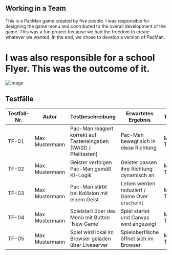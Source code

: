 ## Working in a Team


This is a PacMan game created by five people. I was responsible for designing the game menu and contributed to the overall development of the game.
This was a fun project because we had the freedom to create whatever we wanted. In the end, we chose to develop a version of PacMan. 

# I was also responsible for a school Flyer. This was the outcome of it.

![image](https://github.com/user-attachments/assets/699b8f6a-4e72-4142-8097-e07540744b03)



## Testfälle

| Testfall-Nr. | Autor           | Testbeschreibung                                                     | Erwartetes Ergebnis                                          | Testmethode     | Ergebnis | Unterschrift |
|--------------|------------------|-----------------------------------------------------------------------|---------------------------------------------------------------|------------------|----------|--------------|
| TF-01        | Max Mustermann   | Pac-Man reagiert korrekt auf Tasteneingaben (WASD / Pfeiltasten)     | Pac-Man bewegt sich in diese Richtung                         | Manueller Test  | OK       | Max M.       |
| TF-02        | Max Mustermann   | Geister verfolgen Pac-Man gemäß KI-Logik                             | Geister passen ihre Richtung dynamisch an                     | Manueller Test  | OK       | Max M.       |
| TF-03        | Max Mustermann   | Pac-Man stirbt bei Kollision mit einem Geist                         | Leben werden reduziert / Game Over erscheint                  | Manueller Test  | OK       | Max M.       |
| TF-04        | Max Mustermann   | Spielstart über das Menü mit Button 'New Game'                       | Spiel startet und Canvas wird angezeigt                       | Manueller Test  | OK       | Max M.       |
| TF-05        | Max Mustermann   | Spiel wird lokal im Browser geladen über Liveserver                 | Spieloberfläche öffnet sich im Browser                        | Manueller Test  | OK       | Max M.       |



